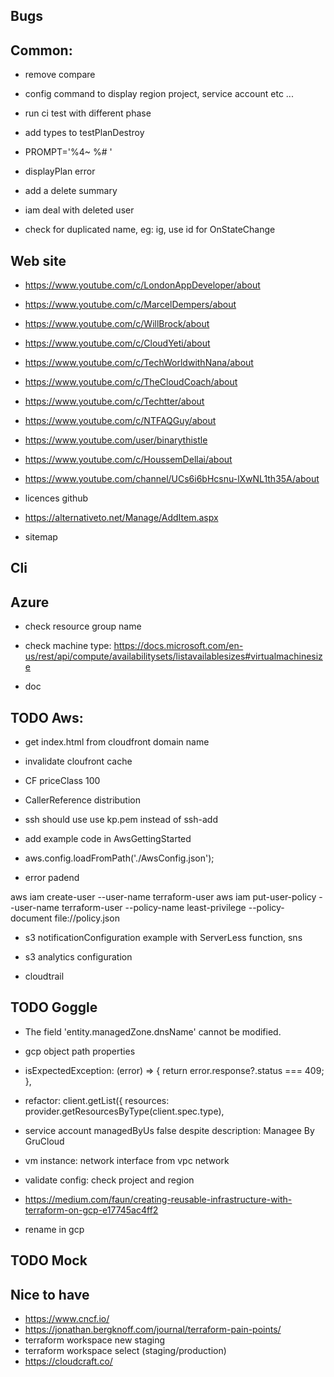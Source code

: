 ## Bugs

## Common:

- remove compare
- config command to display region project, service account etc ...
- run ci test with different phase

- add types to testPlanDestroy
- PROMPT='%4~ %# '
- displayPlan error
- add a delete summary
- iam deal with deleted user
- check for duplicated name, eg: ig, use id for OnStateChange

## Web site

- https://www.youtube.com/c/LondonAppDeveloper/about
- https://www.youtube.com/c/MarcelDempers/about
- https://www.youtube.com/c/WillBrock/about
- https://www.youtube.com/c/CloudYeti/about
- https://www.youtube.com/c/TechWorldwithNana/about
- https://www.youtube.com/c/TheCloudCoach/about
- https://www.youtube.com/c/Techtter/about
- https://www.youtube.com/c/NTFAQGuy/about
- https://www.youtube.com/user/binarythistle
- https://www.youtube.com/c/HoussemDellai/about
- https://www.youtube.com/channel/UCs6i6bHcsnu-lXwNL1th35A/about

- licences github
- https://alternativeto.net/Manage/AddItem.aspx
- sitemap

## Cli

## Azure

- check resource group name
- check machine type: https://docs.microsoft.com/en-us/rest/api/compute/availabilitysets/listavailablesizes#virtualmachinesize

- doc

## TODO Aws:

- get index.html from cloudfront domain name
- invalidate cloufront cache
- CF priceClass 100
- CallerReference distribution
- ssh should use use kp.pem instead of ssh-add
- add example code in AwsGettingStarted
- aws.config.loadFromPath('./AwsConfig.json');

- error padend

aws iam create-user --user-name terraform-user
aws iam put-user-policy --user-name terraform-user --policy-name least-privilege --policy-document file://policy.json

- s3 notificationConfiguration example with ServerLess function, sns

- s3 analytics configuration

* cloudtrail

## TODO Goggle

- The field 'entity.managedZone.dnsName' cannot be modified.
- gcp object path properties

- isExpectedException: (error) => {
  return error.response?.status === 409;
  },
- refactor: client.getList({
  resources: provider.getResourcesByType(client.spec.type),

- service account managedByUs false despite description: Managee By GruCloud
- vm instance: network interface from vpc network
- validate config: check project and region

- https://medium.com/faun/creating-reusable-infrastructure-with-terraform-on-gcp-e17745ac4ff2

- rename in gcp

## TODO Mock

## Nice to have

- https://www.cncf.io/
- https://jonathan.bergknoff.com/journal/terraform-pain-points/
- terraform workspace new staging
- terraform workspace select (staging/production)
- https://cloudcraft.co/
